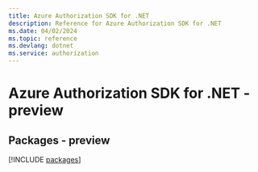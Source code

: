```yaml
---
title: Azure Authorization SDK for .NET
description: Reference for Azure Authorization SDK for .NET
ms.date: 04/02/2024
ms.topic: reference
ms.devlang: dotnet
ms.service: authorization
---
```

# Azure Authorization SDK for .NET - preview
## Packages - preview
[!INCLUDE [packages](authorization-index.md)]